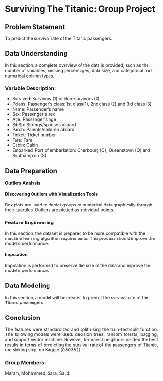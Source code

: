 # Surviving The Titanic: Group Project

## Problem Statement
To predict the survival rate of the Titanic passengers.


## Data Understanding
In this section, a complete overview of the data is provided, such as the number of variables, missing percentages, data size, and categorical and numerical column types.


### Variable Description:

- Survived: Survivors (1) or Non-survivors (0)
- Pclass: Passenger's class: 1st class(1), 2nd class (2) and 3rd class (3)
- Name: Passenger's name
- Sex: Passenger's sex
- Age: Passenger's age
- SibSp: Siblings/spouses aboard
- Parch: Parents/children aboard
- Ticket: Ticket number
- Fare: Fare
- Cabin: Cabin
- Embarked: Port of embarkation: Cherbourg (C), Queenstown (Q) and Southampton (S)

## Data Preparation
#### Outliers Analysis
#### Discovering Outliers with Visualization Tools

Box plots are used to depict groups of numerical data graphically through their quartiles. Outliers are plotted as individual points.


### Feature Engineering
In this section, the dataset is prepared to be more compatible with the machine learning algorithm requirements. This process should improve the model’s performance.

#### Imputation

Imputation is performed to preserve the size of the data and improve the model’s performance.

## Data Modeling
In this section, a model will be created to predict the survival rate of the Titanic passengers.


## Conclusion
<p style='text-align: justify;'> The features were standardized and split using the train-test-split function. The following models were used: decision trees, random forests, bagging, and support vector machine. However, k-nearest neighbors yielded the best results in terms of predicting the survival rate of the passengers of Titanic, the sinking ship, on Kaggle (0.80382). </p>

### Group Members: 
Maram, Mohammed, Sara, Saud.
 
